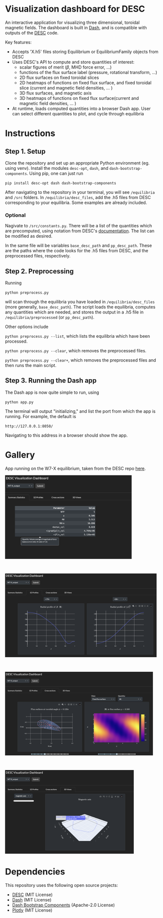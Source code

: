# Visualization dashboard for DESC

An interactive application for visualizing three dimensional, toroidal magnetic fields. The dashboard is built in [Dash](https://dash.plotly.com/), and is compatible with outputs of the [DESC](https://github.com/PlasmaControl/DESC) code. 

Key features:
- Accepts 'X.h5' files storing Equilibrium or EquilibriumFamily objects from DESC
- Uses DESC's API to compute and store quantities of interest:
    - scalar figures of merit ($\beta$, MHD force error, ...)
    - functions of the flux surface label (pressure, rotational transform, ...)
    - 2D flux surfaces on fixed toroidal slices
    - 2D heatmaps of functions on fixed flux surface, and fixed toroidal slice (current and magnetic field densities, ... )
    - 3D flux surfaces, and magnetic axis
    - 3D heatmaps of functions on fixed flux surface(current and magnetic field densities, ... )
- At runtime, loads computed quantities into a browser Dash app. User can select different quantities to plot, and cycle through equilibria





# Instructions 

## Step 1. Setup

Clone the repository and set up an appropriate Python environment (eg. using venv). Install the modules `desc-opt`, `dash`, and `dash-bootstrap-components`. Using pip, one can just run 

`pip install desc-opt dash dash-bootstrap-components`

After navigating to the repository in your terminal, you will see `/equilibria` and `/src` folders. In `/equilibria/desc_files`, add the .h5 files from DESC corresponding to your equilibria. Some examples are already included. 



### Optional
Nagivate to `/src/constants.py`. There will be a list of the quantities which are precomputed, using notation from DESC's [documentation](https://desc-docs.readthedocs.io/en/latest/variables.html). The list can be modified as desired. 

In the same file will be variables `base_desc_path` and `pp_desc_path`. These are the paths where the code looks for the .h5 files from DESC, and the preprocessed files, respectively. 

## Step 2. Preprocessing

Running 

`python preprocess.py` 

will scan through the equilibria you have loaded in `/equilibria/desc_files` (more generally, `base_desc_path`). The script loads the equilibria, computes any quantities which are needed, and stores the output in a .h5 file in `/equilibria/preprocessed` (or `pp_desc_path`).

Other options include

`python preprocess.py --list`, which lists the equilibria which have been processed.

`python preprocess.py --clear`, which removes the preprocessed files. 

`python preprocess.py --clear+`, which removes the preprocessed files and then runs the main script.




## Step 3. Running the Dash app

The Dash app is now quite simple to run, using 

`python app.py`

The terminal will output "initializing," and list the port from which the app is running. For example, the default is 

`http://127.0.0.1:8050/`

Navigating to this address in a browser should show the app.



# Gallery
App running on the W7-X equilibrium, taken from the DESC repo [here](https://github.com/PlasmaControl/DESC/tree/master/desc/examples).

<a href="url"><img src="src/gallery/tab1.png" height="275" ></a> 

<br>

<a href="url"><img src="src/gallery/tab2.png" height="275" ></a>

<br>

<a href="url"><img src="src/gallery/tab3.png" height="275" ></a> 

<br>

<a href="url"><img src="src/gallery/tab4.png" height="275" ></a>


# Dependencies
This repository uses the following open source projects: 
- [DESC](https://github.com/PlasmaControl/DESC) (MIT License)
- [Dash](https://github.com/plotly/dash) (MIT License)
- [Dash Bootstrap Components](https://github.com/dbc-team/dash-bootstrap-components) (Apache-2.0 License)
- [Plotly](https://github.com/plotly/plotly.py) (MIT License)







